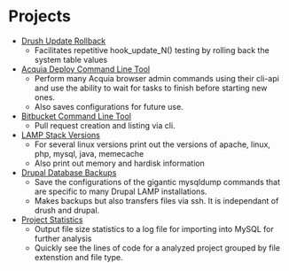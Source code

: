 # Projects

* [Drush Update Rollback](https://danshumaker.github.io/drush-uroll)
    * Facilitates repetitive hook_update_N() testing by rolling back the system table values
* [Acquia Deploy Command Line Tool](http://danshumaker.github.io/ac-deploy)
    * Perform many Acquia browser admin commands using their cli-api and use the ability to wait for tasks to finish before starting new ones.
    * Also saves configurations for future use.
* [Bitbucket Command Line Tool](http://danshumaker.github.io/bitbucket-cmd)
    * Pull request creation and listing via cli.
* [LAMP Stack Versions](http://danshumaker.github.io/stackcheck)
    * For several linux versions print out the versions of apache, linux, php, mysql, java, memecache
    * Also print out memory and hardisk information
* [Drupal Database Backups](http://danshumaker.github.io/ddbb)
    * Save the configurations of the gigantic mysqldump commands that are specific to many Drupal LAMP installations.
    * Makes backups but also transfers files via ssh. It is independant of drush and drupal.
* [Project Statistics](http://danshumaker.github.io/proj_stats)
    * Output file size statistics to a log file for importing into MySQL for further analysis
    * Quickly see the lines of code for a analyzed project grouped by file extenstion and file type.

